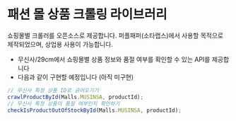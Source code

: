 # 패션 몰 상품 크롤링 라이브러리

쇼핑몰별 크롤러를 오픈소스로 제공합니다.
퍼플패퍼(소타랩스)에서 사용할 목적으로 제작되었으며, 상업용 사용이 가능합니다.


- 무신사/29cm에서 쇼핑몰별 상품 정보와 품절 여부를 확인할 수 있는 API를 제공합니다
- 다음과 같이 구현할 예정입니다 (아직 미구현)
```typescript
// 무신사 특정 상품 ID로 긁어오기기
crawlProductById(Malls.MUSINSA, productId);
// 무신사 특정 상품이 품절 여부인지 확인하기
checkIsProductOutOfStockById(Malls.MUSINSA, productId);
```
